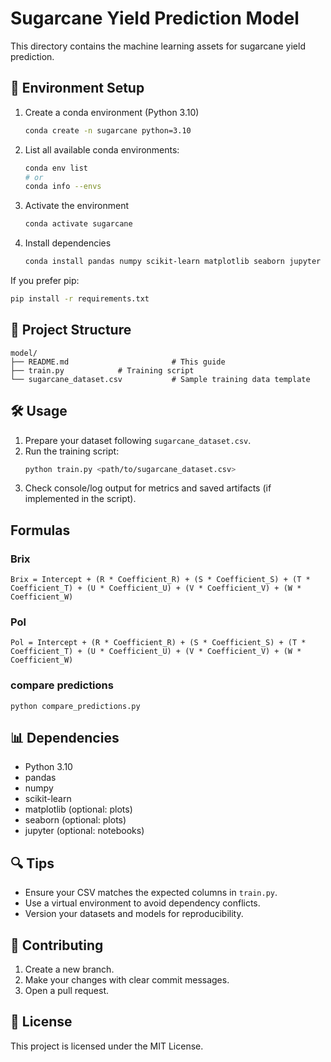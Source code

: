 # Sugarcane Yield Prediction Model

This directory contains the machine learning assets for sugarcane yield prediction.

## 🚀 Environment Setup

1. Create a conda environment (Python 3.10)
   ```bash
   conda create -n sugarcane python=3.10
   ```

2. List all available conda environments:
    ```bash
    conda env list
    # or
    conda info --envs
    ```

3. Activate the environment
   ```bash
   conda activate sugarcane
   ```

4. Install dependencies
   ```bash
   conda install pandas numpy scikit-learn matplotlib seaborn jupyter
   ```

If you prefer pip:
```bash
pip install -r requirements.txt
```

## 📁 Project Structure

```
model/
├── README.md                       # This guide
├── train.py            # Training script
└── sugarcane_dataset.csv           # Sample training data template
```

## 🛠 Usage

1. Prepare your dataset following `sugarcane_dataset.csv`.
2. Run the training script:
   ```bash
   python train.py <path/to/sugarcane_dataset.csv>
   ```
3. Check console/log output for metrics and saved artifacts (if implemented in the script).

## Formulas

### Brix
```
Brix = Intercept + (R * Coefficient_R) + (S * Coefficient_S) + (T * Coefficient_T) + (U * Coefficient_U) + (V * Coefficient_V) + (W * Coefficient_W)
```

### Pol
```
Pol = Intercept + (R * Coefficient_R) + (S * Coefficient_S) + (T * Coefficient_T) + (U * Coefficient_U) + (V * Coefficient_V) + (W * Coefficient_W)
```

### compare predictions
```
python compare_predictions.py
```

## 📊 Dependencies

- Python 3.10
- pandas
- numpy
- scikit-learn
- matplotlib (optional: plots)
- seaborn (optional: plots)
- jupyter (optional: notebooks)

## 🔍 Tips

- Ensure your CSV matches the expected columns in `train.py`.
- Use a virtual environment to avoid dependency conflicts.
- Version your datasets and models for reproducibility.

## 🤝 Contributing

1. Create a new branch.
2. Make your changes with clear commit messages.
3. Open a pull request.

## 📝 License

This project is licensed under the MIT License.